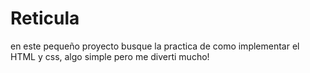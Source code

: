 ﻿# Reticula
en este pequeño proyecto busque la practica de como implementar el HTML y css, algo simple pero me diverti mucho!
